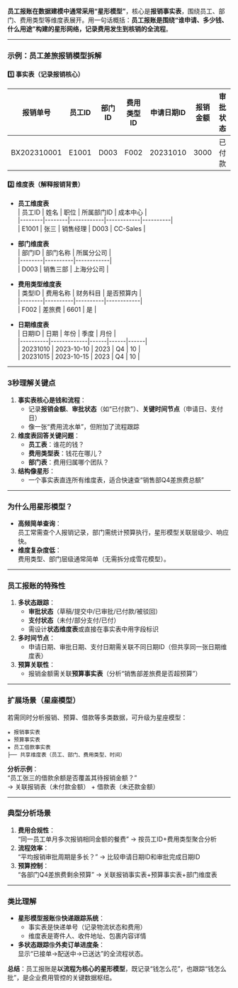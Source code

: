 
**员工报账在数据建模中通常采用“星形模型”**，核心是**报销事实表**，围绕员工、部门、费用类型等维度表展开。用一句话概括：**员工报账是围绕“谁申请、多少钱、什么用途”构建的星形网络，记录费用发生到核销的全流程**。

---

### **示例：员工差旅报销模型拆解**
#### 1️⃣ **事实表（记录报销核心）**
| 报销单号        | 员工ID  | 部门ID | 费用类型ID | 申请日期ID   | 报销金额 | 审批状态 | 支付日期ID   |     |
| ----------- | ----- | ---- | ------ | -------- | ---- | ---- | -------- | --- |
| BX202310001 | E1001 | D003 | F002   | 20231010 | 3000 | 已付款  | 20231015 |     |

#### 2️⃣ **维度表（解释报销背景）**
- **员工维度表**  
  | 员工ID | 姓名   | 职位       | 所属部门ID | 成本中心 |  
  |--------|--------|------------|------------|----------|  
  | E1001  | 张三   | 销售经理   | D003       | CC-Sales |  

- **部门维度表**  
  | 部门ID | 部门名称 | 所属分公司 |  
  |--------|----------|------------|  
  | D003   | 销售三部 | 上海分公司 |  

- **费用类型维度表**  
  | 类型ID | 费用名称 | 财务科目 | 是否预算内 |  
  |--------|----------|----------|------------|  
  | F002   | 差旅费   | 6601     | 是         |  

- **日期维度表**  
  | 日期ID   | 日期        | 年份 | 季度 | 月份 |  
  |----------|-------------|------|------|------|  
  | 20231010 | 2023-10-10  | 2023 | Q4   | 10   |  
  | 20231015 | 2023-10-15  | 2023 | Q4   | 10   |  

---

### **3秒理解关键点**  
1. **事实表核心是钱和流程**：  
   - 记录**报销金额**、**审批状态**（如“已付款”）、**关键时间节点**（申请日、支付日）  
   - 像一张“费用流水单”，但附加了流程跟踪  
2. **维度表回答关键问题**：  
   - **员工表**：谁花的钱？  
   - **费用类型表**：钱花在哪儿？  
   - **部门表**：费用归属哪个团队？  
3. **结构像星形**：  
   - 一个事实表直连所有维度表，适合快速查“销售部Q4差旅费总额”  

---

### **为什么用星形模型？**  
- **高频简单查询**：  
  员工常需查个人报销记录，部门需统计预算执行，星形模型关联层级少、响应快。  
- **维度复杂度低**：  
  费用类型、部门层级通常简单（无需拆分成雪花模型）。  

---

### **员工报账的特殊性**  
1. **多状态跟踪**：  
   - **审批状态**（草稿/提交中/已审批/已付款/被驳回）  
   - **支付状态**（未付/部分支付/已付）  
   - 需设计**状态维度表**或直接在事实表中用字段标识  
2. **多时间节点**：  
   - 申请日期、审批日期、支付日期需关联不同日期ID（但共享同一张日期维度表）  
3. **预算关联性**：  
   - 报销金额需关联**预算事实表**（分析“销售部差旅费是否超预算”）  

---

### **扩展场景（星座模型）**  
若需同时分析报销、预算、借款等多类数据，可升级为星座模型：  
```
★ 报销事实表  
★ 预算事实表  
★ 员工借款事实表  
├── 共享维度表（员工、部门、费用类型、时间）  
```  
**分析示例**：  
“员工张三的借款余额是否覆盖其待报销金额？”  
→ 关联报销表（未付款金额） + 借款表（未还款金额）  

---

### **典型分析场景**  
1. **费用合规性**：  
   “同一员工单月多次报销相同金额的餐费” → 按员工ID+费用类型聚合分析  
2. **流程效率**：  
   “平均报销审批周期是多长？” → 比较申请日期ID和审批完成日期ID  
3. **预算控制**：  
   “各部门Q4差旅费剩余预算” → 关联报销事实表+预算事实表+部门维度表  

---

### **类比理解**  
- **星形模型报账**像**快递跟踪系统**：  
  - 事实表是快递单号（记录物流状态和费用）  
  - 维度表是寄件人、收件地址、包裹内容详情  
- **多状态跟踪**像**外卖订单进度条**：  
  显示“已接单→配送中→已送达”的全流程状态。  

**总结**：员工报账是**以流程为核心的星形模型**，既记录“钱怎么花”，也跟踪“钱怎么批”，是企业费用管控的关键数据枢纽。
